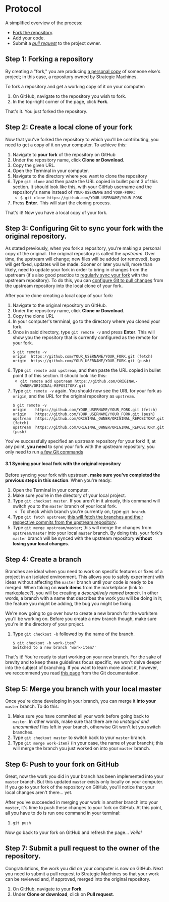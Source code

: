 # Protocol

A simplified overview of the process:
- [Fork the repository](https://help.github.com/articles/fork-a-repo/).
- Add your code.
- Submit a [_pull request_](https://help.github.com/articles/creating-a-pull-request/) to the project owner.

## Step 1: Forking a repository

By creating a "fork," you are producing [a personal copy](https://guides.github.com/activities/forking/) of someone else's project; in this case, a repository owned by Strategic Machines.

To fork a repository and get a working copy of it on your computer:
1. On GitHub, navigate to the repository you wish to fork.
1. In the top-right corner of the page, click __Fork__.

That's it. You just forked the repository.

## Step 2: Create a local clone of your fork

Now that you've forked the repository to which you'll be contributing, you need to get a copy of it on your computer. To achieve this: 

1. Navigate to __your fork__ of the repository on GitHub
1. Under the repository name, click __Clone or Download__.
1. Copy the given URL.
1. Open the Terminal in your computer.
1. Navigate to the directory where you want to clone the repository
1. Type `git clone` and then paste the URL copied in bullet point 3 of this section. It should look like this, with your GitHub username and the repository's name instead of `YOUR-USERNAME` and `YOUR-FORK`: 
    -  `$ git clone https://github.com/YOUR-USERNAME/YOUR-FORK`
1. Press __Enter__. This will start the cloning process.

That's it! Now you have a local copy of your fork.

## Step 3: Configuring Git to sync your fork with the original repository.

As stated previously, when you fork a repository, you're making a personal copy of the original. The original repository is called the _upstream_. Over time, the upstream will change; new files will be added (or removed), bugs will get fixed, updates will be made. Sooner or later you will, more than likely, need to update your fork in order to bring in changes from the upstream (it's also good practice to [regularly sync your fork](https://help.github.com/articles/fork-a-repo/#keep-your-fork-synced) with the upstream repository). To do this, you can [configure Git to pull changes](https://help.github.com/articles/fork-a-repo/#step-3-configure-git-to-sync-your-fork-with-the-original-spoon-knife-repository) from the upstream repository into the local clone of your fork.

After you're done creating a local copy of your fork:

1. Navigate to the original repository on GitHub.
1. Under the repository name, click __Clone or Download__.
1. Copy the clone URL
1. In your computer's terminal, go to the directory where you cloned your fork.
1. Once in said directory, type `git remote -v` and press __Enter__. This will show you the repository that is currently configured as the remote for your fork.
    ```
    $ git remote -v
    origin  https://github.com/YOUR_USERNAME/YOUR_FORK.git (fetch)
    origin  https://github.com/YOUR_USERNAME/YOUR_FORK.git (push)
    ```
1. Type `git remote add upstream`, and then paste the URL copied in bullet point 3 of this section. It should look like this:
    - `git remote add upstream https://github.com/ORIGINAL-OWNER/ORIGINAL-REPOSITORY.git`
1. Type `git remote -v` again. You should now see the URL for your fork as `origin`, and the URL for the original repository as `upstream`.
    ```
    $ git remote -v
    origin    https://github.com/YOUR_USERNAME/YOUR_FORK.git (fetch)
    origin    https://github.com/YOUR_USERNAME/YOUR_FORK.git (push)
    upstream  https://github.com/ORIGINAL_OWNER/ORIGINAL_REPOSITORY.git (fetch)
    upstream  https://github.com/ORIGINAL_OWNER/ORIGINAL_REPOSITORY.git (push)
    ```
You've successfully specified an upstream repository for your fork! If, at any point, __you need__ to sync your fork with the upstream repository, you only need to run [a few Git commands](https://help.github.com/articles/syncing-a-fork/)

#### 3.1 Syncing your local fork with the original repository

Before syncing your fork with upstream, __make sure you've completed the previous steps in this section__. When you're ready:

1. Open the Terminal in your computer.
1. Make sure you're in the directory of your local project.
1. Type `git checkout master`. If you aren't in it already, this command will switch you to the `master` branch of your local fork.
    - To check which branch you're currently on, type `git branch`.
1. Type `git fetch upstream`; [this will fetch the branches and their respective commits from the upstream repository](https://help.github.com/articles/syncing-a-fork/). 
1. Type `git merge upstream/master`; this will merge the changes from `upstream/master` into your local `master` branch. By doing this, your fork's `master` branch will be synced with the upstream repository __without losing your local changes__.

## Step 4: Create a branch

Branches are ideal when you need to work on specific features or fixes of a project in an isolated environment. This allows you to safely experiment with ideas without affecting the `master` branch until your code is ready to be merged. When taking on __work items__ from the marketplace (link to markeplace?), you will be creating a _descriptively named branch_. In other words, a branch with a name that describes the work you will be doing in it; the feature you might be adding, the bug you might be fixing. 

We're now going to go over how to create a new branch for the workitem you'll be working on. Before you create a new branch though, make sure you're in the directory of your project.

1. Type `git checkout -b` followed by the name of the branch.
    ```
    $ git checkout -b work-item7
    Switched to a new branch 'work-item7'
    ```
That's it! You're ready to start working on your new branch. For the sake of brevity and to keep these guidelines focus specific, we won't delve deeper into the subject of branching. If you want to learn more about it, however, we reccommend you read [this page](https://git-scm.com/book/en/v2/Git-Branching-Basic-Branching-and-Merging) from the Git documentation.

## Step 5: Merge you branch with your local master

Once you're done developing in your branch, you can merge it __into your__ `master` branch. To do this:

1. Make sure you have commited all your work before going back to `master`. In
  other words, make sure that there are no _unstaged and uncommited_ files left in your branch, otherwise Git won't let you switch branches.
1. Type `git checkout master` to switch back to your `master` branch.
1. Type `git merge work-item7` (in your case, the name of your branch); this will merge the branch you just worked on into your `master` branch.

## Step 6: Push to your fork on GitHub

Great, now the work you did in your branch has been implemented into your `master` branch. But this updated `master` exists only locally on your computer. If you go to your fork of the repository on GitHub, you'll notice that your local changes aren't there... yet.

After you've succeeded in merging your work in another branch into your `master`, it's time to push these changes to your fork on GitHub. At this point, all you have to do is run one command in your terminal:

1. `git push`

Now go back to your fork on GitHub and refresh the page... _Voila!_

## Step 7: Submit a pull request to the owner of the repository.

Congratulations, the work you did on your computer is now on GitHub. Next you need to submit a pull request to Strategic Machines so that your work can be reviewed and, if approved, merged into the original repository.

1. On GitHub, navigate to your __Fork__.
1. Under __Clone or download__, click on __Pull request__.
